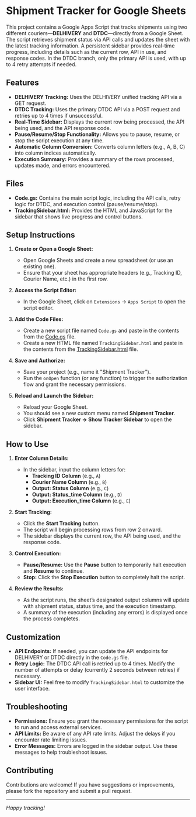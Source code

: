 # Shipment Tracker for Google Sheets

This project contains a Google Apps Script that tracks shipments using two different couriers—**DELHIVERY** and **DTDC**—directly from a Google Sheet. The script retrieves shipment status via API calls and updates the sheet with the latest tracking information. A persistent sidebar provides real-time progress, including details such as the current row, API in use, and response codes. In the DTDC branch, only the primary API is used, with up to 4 retry attempts if needed.

## Features

- **DELHIVERY Tracking:** Uses the DELHIVERY unified tracking API via a GET request.
- **DTDC Tracking:** Uses the primary DTDC API via a POST request and retries up to 4 times if unsuccessful.
- **Real-Time Sidebar:** Displays the current row being processed, the API being used, and the API response code.
- **Pause/Resume/Stop Functionality:** Allows you to pause, resume, or stop the script execution at any time.
- **Automatic Column Conversion:** Converts column letters (e.g., A, B, C) into column indices automatically.
- **Execution Summary:** Provides a summary of the rows processed, updates made, and errors encountered.

## Files

- **Code.gs:** Contains the main script logic, including the API calls, retry logic for DTDC, and execution control (pause/resume/stop).
- **TrackingSidebar.html:** Provides the HTML and JavaScript for the sidebar that shows live progress and control buttons.

## Setup Instructions

1. **Create or Open a Google Sheet:**
   - Open Google Sheets and create a new spreadsheet (or use an existing one).
   - Ensure that your sheet has appropriate headers (e.g., Tracking ID, Courier Name, etc.) in the first row.

2. **Access the Script Editor:**
   - In the Google Sheet, click on `Extensions` → `Apps Script` to open the script editor.

3. **Add the Code Files:**
   - Create a new script file named `Code.gs` and paste in the contents from the [Code.gs](./Code.gs) file.
   - Create a new HTML file named `TrackingSidebar.html` and paste in the contents from the [TrackingSidebar.html](./TrackingSidebar.html) file.

4. **Save and Authorize:**
   - Save your project (e.g., name it "Shipment Tracker").
   - Run the `onOpen` function (or any function) to trigger the authorization flow and grant the necessary permissions.

5. **Reload and Launch the Sidebar:**
   - Reload your Google Sheet.
   - You should see a new custom menu named **Shipment Tracker**.  
   - Click **Shipment Tracker → Show Tracker Sidebar** to open the sidebar.

## How to Use

1. **Enter Column Details:**
   - In the sidebar, input the column letters for:
     - **Tracking ID Column** (e.g., `A`)
     - **Courier Name Column** (e.g., `B`)
     - **Output: Status Column** (e.g., `C`)
     - **Output: Status_time Column** (e.g., `D`)
     - **Output: Execution_time Column** (e.g., `E`)

2. **Start Tracking:**
   - Click the **Start Tracking** button.
   - The script will begin processing rows from row 2 onward.
   - The sidebar displays the current row, the API being used, and the response code.

3. **Control Execution:**
   - **Pause/Resume:** Use the **Pause** button to temporarily halt execution and **Resume** to continue.
   - **Stop:** Click the **Stop Execution** button to completely halt the script.

4. **Review the Results:**
   - As the script runs, the sheet’s designated output columns will update with shipment status, status time, and the execution timestamp.
   - A summary of the execution (including any errors) is displayed once the process completes.

## Customization

- **API Endpoints:** If needed, you can update the API endpoints for DELHIVERY or DTDC directly in the `Code.gs` file.
- **Retry Logic:** The DTDC API call is retried up to 4 times. Modify the number of attempts or delay (currently 2 seconds between retries) if necessary.
- **Sidebar UI:** Feel free to modify `TrackingSidebar.html` to customize the user interface.

## Troubleshooting

- **Permissions:** Ensure you grant the necessary permissions for the script to run and access external services.
- **API Limits:** Be aware of any API rate limits. Adjust the delays if you encounter rate limiting issues.
- **Error Messages:** Errors are logged in the sidebar output. Use these messages to help troubleshoot issues.



## Contributing

Contributions are welcome! If you have suggestions or improvements, please fork the repository and submit a pull request.

---

*Happy tracking!*

